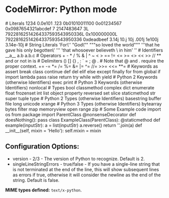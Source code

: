 CodeMirror: Python mode
=======================

\# Literals 1234 0.0e101 .123 0b01010011100 0o01234567 0x0987654321abcdef 7 2147483647 3L 79228162514264337593543950336L 0x100000000L 79228162514264337593543950336 0xdeadbeef 3.14j 10.j 10j .001j 1e100j 3.14e-10j \# String Literals 'For\\'' "God\\"" """so loved the world""" '''that he gave his only begotten\\' ''' 'that whosoever believeth \\ in him' '' \# Identifiers \_\_a\_\_ a.b a.b.c \# Operators + - \* / % & | ^ ~ &lt; &gt; == != &lt;= &gt;= &lt;&gt; &lt;&lt; &gt;&gt; // \*\* and or not in is \# Delimiters () \[\] {} , : \` = ; @ . \# Note that @ and . require the proper context. += -= \*= /= %= &= |= ^= //= &gt;&gt;= &lt;&lt;= \*\*= \# Keywords as assert break class continue def del elif else except finally for from global if import lambda pass raise return try while with yield \# Python 2 Keywords (otherwise Identifiers) exec print \# Python 3 Keywords (otherwise Identifiers) nonlocal \# Types bool classmethod complex dict enumerate float frozenset int list object property reversed set slice staticmethod str super tuple type \# Python 2 Types (otherwise Identifiers) basestring buffer file long unicode xrange \# Python 3 Types (otherwise Identifiers) bytearray bytes filter map memoryview open range zip \# Some Example code import os from package import ParentClass @nonsenseDecorator def doesNothing(): pass class ExampleClass(ParentClass): @staticmethod def example(inputStr): a = list(inputStr) a.reverse() return ''.join(a) def \_\_init\_\_(self, mixin = 'Hello'): self.mixin = mixin

Configuration Options:
----------------------

-   version - 2/3 - The version of Python to recognize. Default is 2.
-   singleLineStringErrors - true/false - If you have a single-line string that is not terminated at the end of the line, this will show subsequent lines as errors if true, otherwise it will consider the newline as the end of the string. Default is false.

**MIME types defined:** `text/x-python`.
